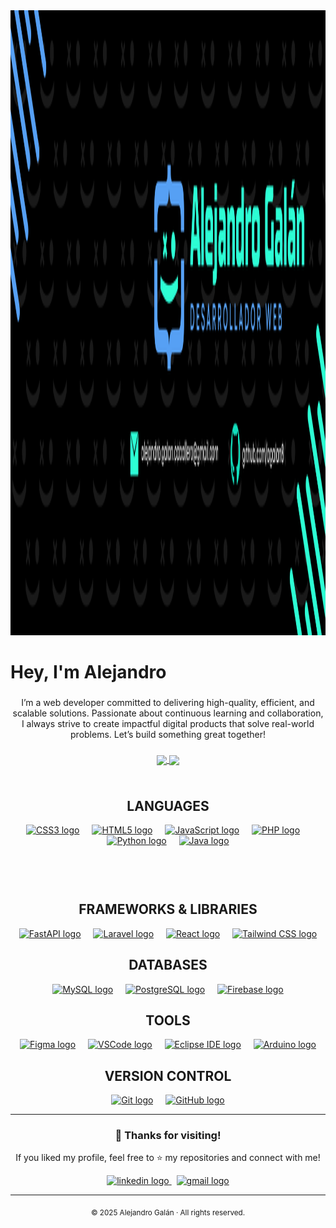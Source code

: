 <div align="center">
  <img height="1000" src="images/banner.png" alt="Banner" />
</div>

###

<h1 align="left">Hey, I'm Alejandro</h1>

###

<p align="center">
  I’m a web developer committed to delivering high-quality, efficient, and scalable solutions. Passionate about continuous learning and collaboration, I always strive to create impactful digital products that solve real-world problems. Let’s build something great together!
</p>

###

<div align="center">
  <a href="https://github.com/anuraghazra/github-readme-stats">
    <img height=200 align="center" src="https://github-readme-stats.vercel.app/api?username=agalan8&hide=contribs,stars&show=prs_merged,prs_merged_percentage&show_icons=true&theme=radical&rank_icon=github" />
  </a>
  <a href="https://github.com/anuraghazra/convoychat">
    <img height=200 align="center" src="https://github-readme-stats.vercel.app/api/top-langs/?username=agalan8&layout=donut&theme=radical" />
  </a>
</div>

###

<!-- Contenedor flex para LANGUAGES y FRAMEWORKS lado a lado -->
<div align="center" style="display: flex; justify-content: center; gap: 60px; flex-wrap: wrap;">

  <!-- LANGUAGES -->
  <div>
    <h2 align="center">LANGUAGES</h2>
    <div align="center">
      <a href="https://developer.mozilla.org/en-US/docs/Web/CSS" target="_blank"><img src="https://skillicons.dev/icons?i=css" height="60" alt="CSS3 logo" /></a>
      <img width="12" />
      <a href="https://developer.mozilla.org/en-US/docs/Web/HTML" target="_blank"><img src="https://skillicons.dev/icons?i=html" height="60" alt="HTML5 logo" /></a>
      <img width="12" />
      <a href="https://developer.mozilla.org/en-US/docs/Web/JavaScript" target="_blank"><img src="https://skillicons.dev/icons?i=js" height="60" alt="JavaScript logo" /></a>
      <img width="12" />
      <a href="https://www.php.net/" target="_blank"><img src="https://skillicons.dev/icons?i=php" height="60" alt="PHP logo" /></a>
      <img width="12" />
      <a href="https://www.python.org/" target="_blank"><img src="https://skillicons.dev/icons?i=py" height="60" alt="Python logo" /></a>
      <img width="12" />
      <a href="https://www.java.com/" target="_blank"><img src="https://skillicons.dev/icons?i=java" height="60" alt="Java logo" /></a>
    </div>
  </div>

  <!-- FRAMEWORKS & LIBRARIES -->
  <div>
    <h2 align="center">FRAMEWORKS & LIBRARIES</h2>
    <div align="center">
      <a href="https://fastapi.tiangolo.com/" target="_blank"><img src="https://skillicons.dev/icons?i=fastapi" height="60" alt="FastAPI logo" /></a>
      <img width="12" />
      <a href="https://laravel.com/" target="_blank"><img src="https://skillicons.dev/icons?i=laravel" height="60" alt="Laravel logo" /></a>
      <img width="12" />
      <a href="https://reactjs.org/" target="_blank"><img src="https://skillicons.dev/icons?i=react" height="60" alt="React logo" /></a>
      <img width="12" />
      <a href="https://tailwindcss.com/" target="_blank"><img src="https://skillicons.dev/icons?i=tailwind" height="60" alt="Tailwind CSS logo" /></a>
    </div>
  </div>

</div>

###

<h2 align="center">DATABASES</h2>

<div align="center">
  <a href="https://www.mysql.com/" target="_blank"><img src="https://skillicons.dev/icons?i=mysql" height="60" alt="MySQL logo" /></a>
  <img width="12" />
  <a href="https://www.postgresql.org/" target="_blank"><img src="https://skillicons.dev/icons?i=postgres" height="60" alt="PostgreSQL logo" /></a>
  <img width="12" />
  <a href="https://firebase.google.com/" target="_blank"><img src="https://skillicons.dev/icons?i=firebase" height="60" alt="Firebase logo" /></a>
</div>

###

<h2 align="center">TOOLS</h2>

<div align="center">
  <a href="https://www.figma.com/" target="_blank"><img src="https://skillicons.dev/icons?i=figma" height="60" alt="Figma logo" /></a>
  <img width="12" />
  <a href="https://code.visualstudio.com/" target="_blank"><img src="https://skillicons.dev/icons?i=vscode" height="60" alt="VSCode logo" /></a>
  <img width="12" />
  <a href="https://www.eclipse.org/" target="_blank"><img src="https://skillicons.dev/icons?i=eclipse" height="60" alt="Eclipse IDE logo" /></a>
  <img width="12" />
  <a href="https://www.arduino.cc/" target="_blank"><img src="https://skillicons.dev/icons?i=arduino" height="60" alt="Arduino logo" /></a>
</div>

###

<h2 align="center">VERSION CONTROL</h2>

<div align="center">
  <a href="https://git-scm.com/" target="_blank"><img src="https://skillicons.dev/icons?i=git" height="60" alt="Git logo" /></a>
  <img width="12" />
  <a href="https://github.com/" target="_blank"><img src="https://skillicons.dev/icons?i=github" height="60" alt="GitHub logo" /></a>
</div>

---

<div align="center">

### 🙌 Thanks for visiting!

If you liked my profile, feel free to ⭐️ my repositories and connect with me!

<a href="https://www.linkedin.com/in/alejandro-gal%C3%A1n-caballero-2b744036b/" target="_blank">
  <img src="https://raw.githubusercontent.com/maurodesouza/profile-readme-generator/master/src/assets/icons/social/linkedin/default.svg" width="55" height="30" alt="linkedin logo"  />
</a>
&nbsp;
<a href="mailto:alejandro.galan.caballero@gmail.com" target="_blank">
  <img src="https://raw.githubusercontent.com/maurodesouza/profile-readme-generator/master/src/assets/icons/social/gmail/default.svg" width="55" height="30" alt="gmail logo"  />
</a>

---

<sub>© 2025 Alejandro Galán · All rights reserved.</sub>

</div>
